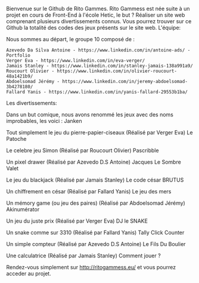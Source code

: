 Bienvenue sur le Github de Rito Gammes. Rito Gammess est née suite à un projet en cours de Front-End à l'école Hetic, le but ? Réaliser un site web comprenant plusieurs divertissements connus. Vous pourrez trouver sur ce Github la totalité des codes des jeux présents sur le site web.
L'équipe:

Nous sommes au départ, le groupe 10 composé de :

    Azevedo Da Silva Antoine - https://www.linkedin.com/in/antoine-ads/ - Portfolio
    Verger Eva - https://www.linkedin.com/in/eva-verger/
    Jamais Stanley - https://www.linkedin.com/in/stanley-jamais-138a991a9/
    Roucourt Olivier - https://www.linkedin.com/in/olivier-roucourt-48a1421b9/
    Abdoelsomad Jérémy - https://www.linkedin.com/in/jeremy-abdoelsomad-3b4278180/
    Fallard Yanis - https://www.linkedin.com/in/yanis-fallard-29553b1ba/

Les divertissements:

Dans un but comique, nous avons renommé les jeux avec des noms improbables, les voici :
Janken

Tout simplement le jeu du pierre-papier-ciseaux (Réalisé par Verger Eva)
Le Patoche

Le celebre jeu Simon (Réalisé par Roucourt Olivier)
Pascribble

Un pixel drawer (Réalisé par Azevedo D.S Antoine)
Jacques Le Sombre Valet

Le jeu du blackjack (Réalisé par Jamais Stanley)
Le code césar BRUTUS

Un chiffrement en césar (Réalisé par Fallard Yanis)
Le jeu des mers

Un mémory game (ou jeu des paires) (Réalisé par Abdoelsomad Jérémy)
Akinumérator

Un jeu du juste prix (Réalisé par Verger Eva)
DJ le SNAKE

Un snake comme sur 3310 (Réalisé par Fallard Yanis)
Tally Click Counter

Un simple compteur (Réalisé par Azevedo D.S Antoine)
Le Fils Du Boulier

Une calculatrice (Réalisé par Jamais Stanley)
Comment jouer ?

Rendez-vous simplement sur http://ritogammess.eu/ et vous pourrez acceder au projet.

